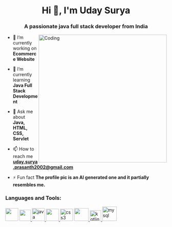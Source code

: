<h1 align="center">Hi 👋, I'm Uday Surya</h1>
<h3 align="center">A passionate java full stack developer from India</h3>
<img align="right" alt="Coding" width="400" src="https://cdn.dribbble.com/users/1059583/screenshots/4171367/coding-freak.gif">



- 🔭 I’m currently working on **Ecommerce Website**

- 🌱 I’m currently learning **Java Full Stack Development**

- 💬 Ask me about **Java, HTML, CSS, Servlet**

- 📫 How to reach me **uday.surya.prasanth2002@gmail.com**

- ⚡ Fun fact **The profile pic is an AI generated one and it partially resembles me.**


<h3 align="left">Languages and Tools:</h3>
<p align="left"><a href="https://www.python.org" target="_blank" rel="noreferrer"><img src="https://th.bing.com/th/id/R.aa569c82139d41b19c244f4d2e06b94e?rik=FvQWAjQHCUv1MA&riu=http%3a%2f%2fwww.rogerperkin.co.uk%2fwp-content%2fuploads%2f2016%2f12%2fpython-transparent-logo.png&ehk=zxvV5Wq0Lgk366aS67nZa9JluZQTp9INPdskmLCX54c%3d&risl=&pid=ImgRaw&r=0" alt ="" width="40" height="40"/></a>
 <a href="https://www.w3schools.com/cpp/" target="_blank" rel="noreferrer"> <img src="https://miro.medium.com/max/424/1*r5VkBzipSUjXSSjteS0cFA.png" alt="" width="35" height="35"/> </a>
 <a href="https://www.java.com" target="_blank" rel="noreferrer"> <img src="https://qph.fs.quoracdn.net/main-qimg-48b7a3d8958565e7aa3ad4dbf2312770" alt="java" width="40" height="40"/> </a> 
 <a href="https://www.w3.org/html/" target="_blank" rel="noreferrer"> <img src="https://th.bing.com/th/id/R.79a2c88cfb28a8220efb9eb40e7702d5?rik=B8fhFfxupskZmw&riu=http%3a%2f%2fskystepinfos.com%2fwp-content%2fuploads%2f2015%2f11%2fhtml5-logo-250x250.png&ehk=KPDVP1PT0ZlqnEV9jKB4NBHaiwJOe8FPLm%2fP2oOeNoc%3d&risl=&pid=ImgRaw&r=0&sres=1&sresct=1" alt="" width="40" height="38"/> </a>
 <a href="https://www.w3schools.com/css/" target="_blank" rel="noreferrer"> <img src="https://th.bing.com/th/id/OIP.H4UWMN9kCCjj0btM__TAEQAAAA?pid=ImgDet&rs=1" alt="css3" width="40" height="38"/></a>
 <a href="https://getbootstrap.com" target="_blank" rel="noreferrer"> <img src="https://toppng.com/uploads/preview/bootstrap-logo-vector-download-11573952408wml8kfzwza.jpg" alt="" width="45" height="40"/> </a>
 <a href="https://kotlinlang.org" target="_blank" rel="noreferrer"> <img src="https://www.access-it.fr/wp-content/uploads/2018/07/2000px-kotlin-logo.svg-800x800.png" alt="kotlin" width="35" height="33"/> </a>
 <a href="https://www.mysql.com/" target="_blank" rel="noreferrer"> <img src="https://cdn.iconscout.com/icon/free/png-256/mysql-21-1174941.png" alt="mysql" width="45" height="45"/> </a>
</p>
